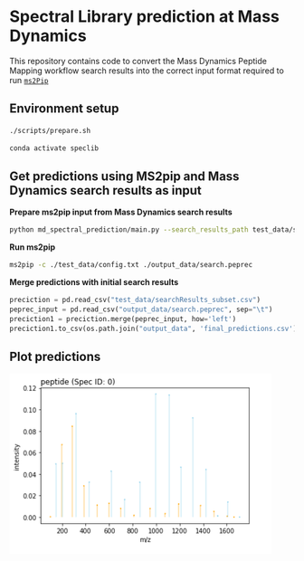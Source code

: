 #  Spectral Library prediction at Mass Dynamics

This repository contains code to convert the Mass Dynamics Peptide Mapping workflow search results into the correct input format required to run [`ms2Pip`](https://github.com/compomics/ms2pip_c#peprec-file)


## Environment setup

```bash
./scripts/prepare.sh
```

```bash
conda activate speclib
```

## Get predictions using MS2pip and Mass Dynamics search results as input

**Prepare ms2pip input from Mass Dynamics search results**

```bash
python md_spectral_prediction/main.py --search_results_path test_data/searchResult_subset.json --output_directory output_data
```

**Run ms2pip**

```bash
ms2pip -c ./test_data/config.txt ./output_data/search.peprec
```

**Merge predictions with initial search results**

```python
preciction = pd.read_csv("test_data/searchResults_subset.csv")
peprec_input = pd.read_csv("output_data/search.peprec", sep="\t")
preciction1 = preciction.merge(peprec_input, how='left')
preciction1.to_csv(os.path.join("output_data", 'final_predictions.csv'))
```


## Plot predictions

![](output_data/prediction.png)

